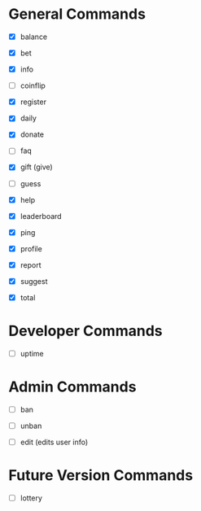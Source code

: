 # General Commands
- [x] balance
- [x] bet
- [x] info
- [ ] coinflip
- [x] register
- [x] daily
- [x] donate
- [ ] faq
- [x] gift (give)
- [ ] guess
- [x] help
- [x] leaderboard
- [x] ping
- [x] profile
- [x] report
- [x] suggest
- [x] total


# Developer Commands
- [ ] uptime


# Admin Commands
- [ ] ban
- [ ] unban
- [ ] edit (edits user info)


# Future Version Commands
- [ ] lottery
